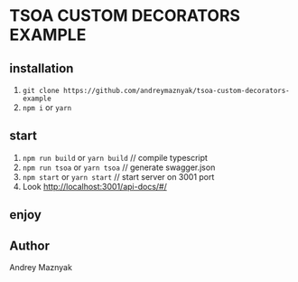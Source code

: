 # TSOA CUSTOM DECORATORS EXAMPLE
## installation
1. `git clone https://github.com/andreymaznyak/tsoa-custom-decorators-example`  
1. `npm i` or `yarn`
## start
1. `npm run build` or `yarn build` // compile typescript
1. `npm run tsoa` or `yarn tsoa` // generate swagger.json
1. `npm start` or `yarn start` // start server on 3001 port
1. Look [http://localhost:3001/api-docs/#/](http://localhost:3001/api-docs/#/)
## enjoy

## Author 
Andrey Maznyak  


